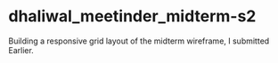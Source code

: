 # dhaliwal_meetinder_midterm-s2
Building a responsive grid layout of the midterm wireframe, I submitted Earlier.

